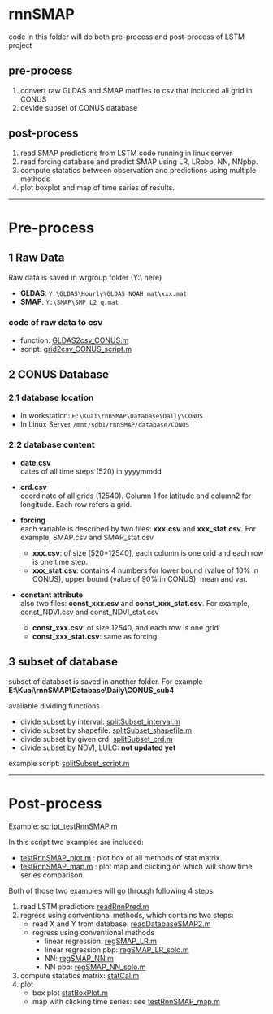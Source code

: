 # rnnSMAP
code in this folder will do both pre-process and post-process of LSTM project
## pre-process
1. convert raw GLDAS and SMAP matfiles to csv that included all grid in CONUS
2. devide subset of CONUS database

## post-process
1. read SMAP predictions from LSTM code running in linux server
2. read forcing database and predict SMAP using LR, LRpbp, NN, NNpbp.
3. compute statatics between observation and predictions using multiple methods
4. plot boxplot and map of time series of results. 
***

# Pre-process
## 1 Raw Data
Raw data is saved in wrgroup folder (Y:\ here)
- **GLDAS**: ```Y:\GLDAS\Hourly\GLDAS_NOAH_mat\xxx.mat```
- **SMAP**: ```Y:\SMAP\SMP_L2_q.mat```
### code of raw data to csv
- function: [GLDAS2csv_CONUS.m](./GLDAS2csv_CONUS.m)
- script: [grid2csv_CONUS_script.m](./grid2csv_CONUS_script.m)

## 2 CONUS Database 
### 2.1 database location
- In workstation: ```E:\Kuai\rnnSMAP\Database\Daily\CONUS```
- In Linux Server ```/mnt/sdb1/rnnSMAP/database/CONUS```
### 2.2 database content
* **date.csv**\
dates of all time steps (520) in yyyymmdd

* **crd.csv**\
coordinate of all grids (12540). Column 1 for latitude and column2 for longitude. Each row refers a grid.

* **forcing**\
each variable is described by two files: **xxx.csv** and **xxx_stat.csv**. For example, SMAP.csv and SMAP_stat.csv
	- **xxx.csv**: of size [520*12540], each column is one grid and each row is one time step.
	- **xxx_stat.csv**: contains 4 numbers for lower bound (value of 10% in CONUS), upper bound (value of 90% in CONUS), mean and var. 
* **constant attribute**\
also two files: **const_xxx.csv** and **const_xxx_stat.csv**. For example, const_NDVI.csv and const_NDVI_stat.csv
	- **const_xxx.csv**: of size 12540, and each row is one grid.
	- **const_xxx_stat.csv**: same as forcing. 
	
## 3 subset of database
subset of databset is saved in another folder. For example **E:\Kuai\rnnSMAP\Database\Daily\CONUS_sub4**

available dividing functions
- divide subset by interval: [splitSubset_interval.m](./splitSubset_interval.m)
- divide subset by shapefile: [splitSubset_shapefile.m](./splitSubset_shapefile.m)
- divide subset by given crd: [splitSubset_crd.m](./splitSubset_crd.m)
- divide subset by NDVI, LULC: **not updated yet**

example script: [splitSubset_script.m](./splitSubset_script.m)

***

# Post-process
Example:  [script_testRnnSMAP.m](./script_testRnnSMAP.m) 

In this script two examples are included:
* [testRnnSMAP_plot.m](./testRnnSMAP_plot.m) : plot box of all methods of stat matrix.
* [testRnnSMAP_map.m](./testRnnSMAP_map.m) : plot map and clicking on which will show time series comparison.

Both of those two examples will go through following 4 steps.

1. read LSTM prediction: [readRnnPred.m](./readRnnPred.m)
2. regress using conventional methods, which contains two steps:
	- read X and Y from database: [readDatabaseSMAP2.m](./readDatabaseSMAP2.m)
    - regress using conventional methods
    	- linear regression: [regSMAP_LR.m](./regSMAP_LR.m)
		- linear regression pbp: [regSMAP_LR_solo.m](./regSMAP_LR_solo.m)
		- NN: [regSMAP_NN.m](./regSMAP_NN.m)
		- NN pbp: [regSMAP_NN_solo.m](./regSMAP_NN_solo.m)
3. compute statatics matrix: [statCal.m](./statCal.m)
4. plot
	* box plot [statBoxPlot.m](./statBoxPlot.m)
	* map with clicking time series: see [testRnnSMAP_map.m](./testRnnSMAP_map.m) 


